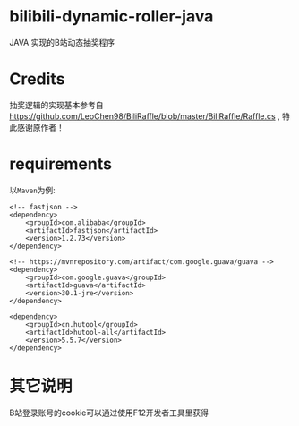 # bilibili-dynamic-roller-java
JAVA 实现的B站动态抽奖程序

# Credits
抽奖逻辑的实现基本参考自 https://github.com/LeoChen98/BiliRaffle/blob/master/BiliRaffle/Raffle.cs , 特此感谢原作者！  

# requirements
以`Maven`为例:
```
<!-- fastjson -->
<dependency>
    <groupId>com.alibaba</groupId>
    <artifactId>fastjson</artifactId>
    <version>1.2.73</version>
</dependency>

<!-- https://mvnrepository.com/artifact/com.google.guava/guava -->
<dependency>
    <groupId>com.google.guava</groupId>
    <artifactId>guava</artifactId>
    <version>30.1-jre</version>
</dependency>

<dependency>
    <groupId>cn.hutool</groupId>
    <artifactId>hutool-all</artifactId>
    <version>5.5.7</version>
</dependency>
```

# 其它说明
B站登录账号的cookie可以通过使用F12开发者工具里获得
